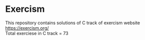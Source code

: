 # Exercism
This repository contains solutions of C track of exercism website https://exercism.org/ <br>
Total exerciese in C track = 73
